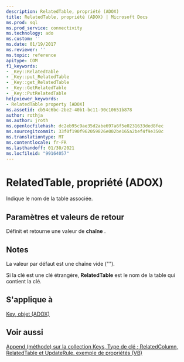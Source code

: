 ```yaml
---
description: RelatedTable, propriété (ADOX)
title: RelatedTable, propriété (ADOX) | Microsoft Docs
ms.prod: sql
ms.prod_service: connectivity
ms.technology: ado
ms.custom: ''
ms.date: 01/19/2017
ms.reviewer: ''
ms.topic: reference
apitype: COM
f1_keywords:
- _Key::RelatedTable
- _Key::put_RelatedTable
- _Key::get_RelatedTable
- _Key::GetRelatedTable
- _Key::PutRelatedTable
helpviewer_keywords:
- RelatedTable property [ADOX]
ms.assetid: cb54c6bc-2be2-40b1-bc11-90c10651b878
author: rothja
ms.author: jroth
ms.openlocfilehash: dc2eb95c9ae35d2abe697a6f5e0231633ded8fec
ms.sourcegitcommit: 33f0f190f962059826e002be165a2bef4f9e350c
ms.translationtype: MT
ms.contentlocale: fr-FR
ms.lasthandoff: 01/30/2021
ms.locfileid: "99164057"
---
```

# <a name="relatedtable-property-adox"></a>RelatedTable, propriété (ADOX)
Indique le nom de la table associée.  
  
## <a name="settings-and-return-values"></a>Paramètres et valeurs de retour  
 Définit et retourne une valeur de **chaîne** .  
  
## <a name="remarks"></a>Notes  
 La valeur par défaut est une chaîne vide ("").  
  
 Si la clé est une clé étrangère, **RelatedTable** est le nom de la table qui contient la clé.  
  
## <a name="applies-to"></a>S'applique à  
 [Key, objet (ADOX)](./key-object-adox.md)  
  
## <a name="see-also"></a>Voir aussi  
 [Append (méthode) sur la collection Keys, Type de clé ; RelatedColumn, RelatedTable et UpdateRule, exemple de propriétés (VB)](./keys-append-method-key-type-relatedcolumn-relatedtable-example-vb.md)